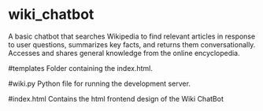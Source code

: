 # wiki_chatbot
A basic chatbot that searches Wikipedia to find relevant articles in response to user questions, summarizes key facts, and returns them conversationally. Accesses and shares general knowledge from the online encyclopedia.

#templates
Folder containing the index.html.

#wiki.py
Python file for running the development server.

#index.html
Contains the html frontend design of the Wiki ChatBot
